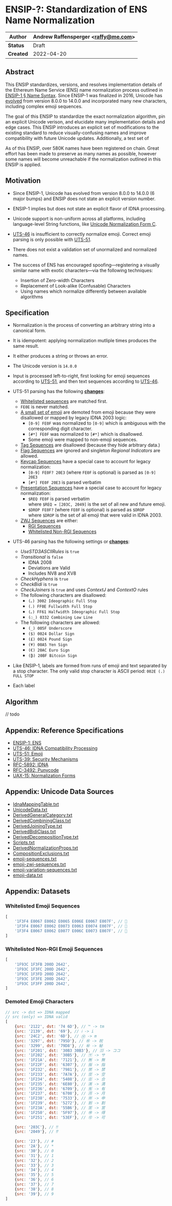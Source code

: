 # ENSIP-?: Standardization of ENS Name Normalization 

| **Author**  | Andrew Raffensperger \<raffy@me.com> |
| ----------- | ------------------------------------ |
| **Status**  | Draft                                |
| **Created** | 2022-04-20                           |

## Abstract

This ENSIP standardizes, versions, and resolves implementation details of the Ethereum Name Service (ENS) name normalization process outlined in [ENSIP-1 § Name Syntax](https://docs.ens.domains/ens-improvement-proposals/ensip-1-ens#name-syntax).  Since ENSIP-1 was finalized in 2016, Unicode has [evolved](https://unicode.org/history/publicationdates.html) from version 8.0.0 to 14.0.0 and incorporated many new characters, including complex emoji sequences.

The goal of this ENSIP to standardize the exact normalization algorithm, pin an explicit Unicode verison, and elucidate many implementation details and edge cases.  This ENSIP introduces an explicit set of modifications to the existing standard to reduce visually-confusing names and improve compatibility with future Unicode updates.  Additionally, a test set of 

As of this ENSIP, over 580K names have been registered on chain.  Great effort has been made to preserve as many names as possible, however some names will become unreachable if the normalization outlined in this ENSIP is applied.

## Motivation

* Since ENSIP-1, Unicode has evolved from version 8.0.0 to 14.0.0 (6 major bumps) and ENSIP does not state an explicit version number. 

* ENSIP-1 implies but does not state an explicit flavor of IDNA processing. 

* Unicode support is non-uniform across all platforms, including language-level String functions, like [Unicode Normalization Form C](https://unicode.org/reports/tr15/).

* [UTS-46](https://unicode.org/reports/tr46/) is insufficient to correctly normalize emoji. Correct emoji parsing is only possible with [UTS-51](https://www.unicode.org/reports/tr51/).

* There does not exist a validation set of unormalized and normalized names.

* The success of ENS has encouraged spoofing&mdash;registering a visually similar name with exotic characters&mdash;via the following techniques:

	* Insertion of Zero-width Characters
	* Replacement of Look-alike (Confusable) Characters
	* Using names which normalize differently between available algorithms 


## Specification

* Normalization is the process of converting an arbitrary string into a canonical form.  

* It is idempotent:  applying normalization mutliple times produces the same result.

* It either produces a string or throws an error.

* The Unicode version is `14.0.0`

* Input is processed left-to-right, first looking for emoji sequences according to [UTS-51](https://unicode.org/reports/tr51/), and then text sequences according to [UTS-46](https://unicode.org/reports/tr46/).  

* UTS-51 parsing has the following **<u>changes</u>**:
	* <a href="#WhiteSEQ">Whitelisted sequences</a> are matched first.
    * `FE0E` is never matched.
    * <a href="#Demoji">A small set of emoji</a> are demoted from emoji because they were disallowed or mapped by legacy IDNA 2003 logic:  
        * `[0-9] FE0F` was normalized to `[0-9]` which is ambiguous with the corresponding digit character.
        * `[#*] FE0F` was normalized to `[#*]` which is disallowed.
        * Some emoji were mapped to non-emoji sequences.
	* [Tag Sequences](https://www.unicode.org/reports/tr51/#def_emoji_tag_sequence) are disallowed (because they hide arbitrary data.)
	* [Flag Sequences](https://www.unicode.org/reports/tr51/#def_emoji_flag_sequence) are ignored and singleton *Regional Indicators* are allowed. 
	* [Keycap Sequences](https://www.unicode.org/reports/tr51/#def_emoji_keycap_sequence) have a special case to account for legacy normalization:
		* `[0-9] FE0F? 20E3` (where `FE0F` is optional) is parsed as `[0-9] 20E3`
		* `[#*] FE0F 20E3` is parsed verbatim
	* [Presentation Sequences](https://www.unicode.org/reports/tr51/#def_emoji_presentation_sequence) have a special case to account for legacy normalization:
        * `$REQ FE0F` is parsed verbatim<br>where `$REQ = [203C, 2049]` is the set of all new and future emoji.
        * `$DROP FE0F?` (where `FE0F` is optional) is parsed as `$DROP`<br>where `$DROP` is the set of all emoji that were valid in IDNA 2003.
    * [ZWJ Sequences](https://www.unicode.org/reports/tr51/#def_emoji_zwj_sequence) are either:
		* [RGI Sequences](https://unicode.org/Public/emoji/14.0/emoji-zwj-sequences.txt)
		* <a href="#WhiteNonRGI">Whitelisted Non-RGI Sequences</a>
    
	
* UTS-46 parsing has the following settings or **<u>changes</u>**:
    * *UseSTD3ASCIIRules* is `true`
    * *Transitional* is `false`
        * IDNA 2008 
        * Deviations are Valid
        * Includes NV8 and XV8
    * *CheckHyphens* is `true`
    * *CheckBidi* is `true`
    * *CheckJoiners* is `true` and uses *ContextJ* and *ContextO* rules
    * The following characters are disallowed: 
        * `(。) 3002 Ideographic Full Stop`
        * `(．) FF0E Fullwidth Full Stop`
        * `(｡) FF61 Halfwidth Ideographic Full Stop`
        * `(◌̲) 0332 Combining Low Line`
    * The following characters are allowed:
        * `(_) 005F Underscore`
        * `($) 0024 Dollar Sign`
        * `(£) 0024 Pound Sign`
        * `(¥) 00A5 Yen Sign`
        * `(€) 20AC Euro Sign`
        * `(₿) 20BF Bitcoin Sign`

* Like ENSIP-1, labels are formed from runs of emoji and text separated by a stop character.  The only valid stop character is ASCII period: `002E (.) FULL STOP`

* Each label 


## Algorithm

// todo

## Appendix: Reference Specifications

* [ENSIP-1: ENS](https://docs.ens.domains/ens-improvement-proposals/ensip-1-ens)
* [UTS-46: IDNA Compatibility Processing](https://unicode.org/reports/tr46/)
* [UTS-51: Emoji](https://www.unicode.org/reports/tr51)
* [UTS-39: Security Mechanisms](https://www.unicode.org/reports/tr39/)
* [RFC-5892: IDNA](https://datatracker.ietf.org/doc/html/rfc5892)
* [RFC-3492: Punycode](https://datatracker.ietf.org/doc/html/rfc3492)
* [UAX-15: Normalization Forms](https://unicode.org/reports/tr15/)

## Appendix: Unicode Data Sources

* [IdnaMappingTable.txt](https://unicode.org/Public/idna/14.0.0/IdnaMappingTable.txt)
* [UnicodeData.txt](https://unicode.org/Public/14.0.0/ucd/UnicodeData.txt)
* [DerivedGeneralCategory.txt](https://unicode.org/Public/14.0.0/ucd/extracted/DerivedGeneralCategory.txt)
* [DerivedCombiningClass.txt](https://unicode.org/Public/14.0.0/ucd/extracted/DerivedCombiningClass.txt)
* [DerivedJoiningType.txt](https://unicode.org/Public/14.0.0/ucd/extracted/DerivedJoiningType.txt)
* [DerivedBidiClass.txt](https://unicode.org/Public/14.0.0/ucd/extracted/DerivedBidiClass.txt)
* [DerivedDecompositionType.txt](https://unicode.org/Public/14.0.0/ucd/extracted/DerivedDecompositionType.txt)
* [Scripts.txt](https://unicode.org/Public/14.0.0/ucd/Scripts.txt)
* [DerivedNormalizationProps.txt](https://unicode.org/Public/14.0.0/ucd/DerivedNormalizationProps.txt)
* [CompositionExclusions.txt](https://unicode.org/Public/14.0.0/ucd/CompositionExclusions.txt)
* [emoji-sequences.txt](https://unicode.org/Public/emoji/14.0/emoji-sequences.txt)
* [emoji-zwj-sequences.txt](https://unicode.org/Public/emoji/14.0/emoji-zwj-sequences.txt)
* [emoji-variation-sequences.txt](https://unicode.org/Public/14.0.0/ucd/emoji/emoji-variation-sequences.txt)
* [emoji-data.txt](https://unicode.org/Public/14.0.0/ucd/emoji/emoji-data.txt)

## Appendix: Datasets 

<a name="#WhiteSEQ"></a>
### Whitelisted Emoji Sequences
```Javascript
[
	'1F3F4 E0067 E0062 E0065 E006E E0067 E007F', // 🏴󠁧󠁢󠁥󠁮󠁧󠁿
	'1F3F4 E0067 E0062 E0073 E0063 E0074 E007F', // 🏴󠁧󠁢󠁳󠁣󠁴󠁿
	'1F3F4 E0067 E0062 E0077 E006C E0073 E007F', // 🏴󠁧󠁢󠁷󠁬󠁳󠁿
]
```

<a name="#WhiteNonRGI"></a>
### Whitelisted Non-RGI Emoji Sequences
```Javascript
[
	'1F93C 1F3FB 200D 2642',
	'1F93C 1F3FC 200D 2642',
	'1F93C 1F3FD 200D 2642',
	'1F93C 1F3FE 200D 2642',
	'1F93C 1F3FF 200D 2642',
]
```

<a name="#Demoji"></a>
### Demoted Emoji Characters
```Javascript
// src -> dst => IDNA mapped 
// src (only) => IDNA valid 
[
	{src: '2122', dst: '74 6D'}, // ™ -> tm
	{src: '2139', dst: '69'}, // ℹ -> i
	{src: '24C2', dst: '6D'}, // Ⓜ -> m
	{src: '3297', dst: '795D'}, // ㊗ -> 祝
	{src: '3299', dst: '79D8'}, // ㊙ -> 秘
	{src: '1F201', dst: '30B3 30B3'}, // 🈁 -> ココ
	{src: '1F202', dst: '30B5'}, // 🈂 -> サ
	{src: '1F21A', dst: '7121'}, // 🈚 -> 無
	{src: '1F22F', dst: '6307'}, // 🈯 -> 指
	{src: '1F232', dst: '7981'}, // 🈲 -> 禁
	{src: '1F233', dst: '7A7A'}, // 🈳 -> 空
	{src: '1F234', dst: '5408'}, // 🈴 -> 合
	{src: '1F235', dst: '6E80'}, // 🈵 -> 満
	{src: '1F236', dst: '6709'}, // 🈶 -> 有
	{src: '1F237', dst: '6708'}, // 🈷 -> 月
	{src: '1F238', dst: '7533'}, // 🈸 -> 申
	{src: '1F239', dst: '5272'}, // 🈹 -> 割
	{src: '1F23A', dst: '55B6'}, // 🈺 -> 営
	{src: '1F250', dst: '5F97'}, // 🉐 -> 得
	{src: '1F251', dst: '53EF'}, // 🉑 -> 可
	
    {src: '203C'}, // ‼
	{src: '2049'}, // ⁉
   
    {src: '23'}, // #
	{src: '2A'}, // *
	{src: '30'}, // 0
	{src: '31'}, // 1
	{src: '32'}, // 2
	{src: '33'}, // 3
	{src: '34'}, // 4
	{src: '35'}, // 5
	{src: '36'}, // 6
	{src: '37'}, // 7
	{src: '38'}, // 8
	{src: '39'}, // 9
]
```